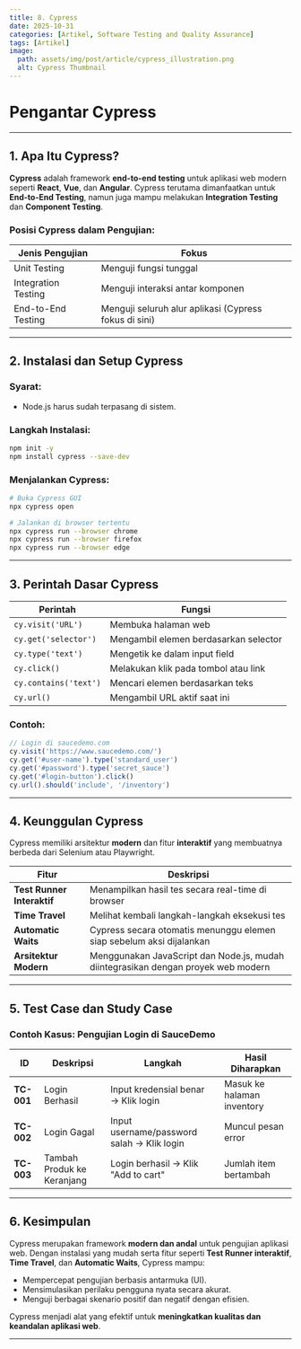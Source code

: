 ```yaml
---
title: 8. Cypress
date: 2025-10-31
categories: [Artikel, Software Testing and Quality Assurance]
tags: [Artikel]
image:
  path: assets/img/post/article/cypress_illustration.png
  alt: Cypress Thumbnail
---
```


# Pengantar Cypress
---

## 1. Apa Itu Cypress?

**Cypress** adalah framework **end-to-end testing** untuk aplikasi web modern seperti **React**, **Vue**, dan **Angular**.
Cypress terutama dimanfaatkan untuk **End-to-End Testing**, namun juga mampu melakukan **Integration Testing** dan **Component Testing**.

### Posisi Cypress dalam Pengujian:

| Jenis Pengujian     | Fokus                                                 |
| ------------------- | ----------------------------------------------------- |
| Unit Testing        | Menguji fungsi tunggal                                |
| Integration Testing | Menguji interaksi antar komponen                      |
| End-to-End Testing  | Menguji seluruh alur aplikasi (Cypress fokus di sini) |

---

## 2. Instalasi dan Setup Cypress

### Syarat:

* Node.js harus sudah terpasang di sistem.

### Langkah Instalasi:

```bash
npm init -y
npm install cypress --save-dev
```

### Menjalankan Cypress:

```bash
# Buka Cypress GUI
npx cypress open

# Jalankan di browser tertentu
npx cypress run --browser chrome
npx cypress run --browser firefox
npx cypress run --browser edge
```

---

## 3. Perintah Dasar Cypress

| Perintah              | Fungsi                                |
| --------------------- | ------------------------------------- |
| `cy.visit('URL')`     | Membuka halaman web                   |
| `cy.get('selector')`  | Mengambil elemen berdasarkan selector |
| `cy.type('text')`     | Mengetik ke dalam input field         |
| `cy.click()`          | Melakukan klik pada tombol atau link  |
| `cy.contains('text')` | Mencari elemen berdasarkan teks       |
| `cy.url()`            | Mengambil URL aktif saat ini          |

### Contoh:

```javascript
// Login di saucedemo.com
cy.visit('https://www.saucedemo.com/')
cy.get('#user-name').type('standard_user')
cy.get('#password').type('secret_sauce')
cy.get('#login-button').click()
cy.url().should('include', '/inventory')
```

---

## 4. Keunggulan Cypress

Cypress memiliki arsitektur **modern** dan fitur **interaktif** yang membuatnya berbeda dari Selenium atau Playwright.

| Fitur                      | Deskripsi                                                                         |
| -------------------------- | --------------------------------------------------------------------------------- |
| **Test Runner Interaktif** | Menampilkan hasil tes secara real-time di browser                                 |
| **Time Travel**            | Melihat kembali langkah-langkah eksekusi tes                                      |
| **Automatic Waits**        | Cypress secara otomatis menunggu elemen siap sebelum aksi dijalankan              |
| **Arsitektur Modern**      | Menggunakan JavaScript dan Node.js, mudah diintegrasikan dengan proyek web modern |

---

## 5. Test Case dan Study Case

### Contoh Kasus: Pengujian Login di SauceDemo

| ID         | Deskripsi                  | Langkah                                    | Hasil Diharapkan           |
| ---------- | -------------------------- | ------------------------------------------ | -------------------------- |
| **TC-001** | Login Berhasil             | Input kredensial benar → Klik login        | Masuk ke halaman inventory |
| **TC-002** | Login Gagal                | Input username/password salah → Klik login | Muncul pesan error         |
| **TC-003** | Tambah Produk ke Keranjang | Login berhasil → Klik "Add to cart"        | Jumlah item bertambah      |

---

## 6. Kesimpulan

Cypress merupakan framework **modern dan andal** untuk pengujian aplikasi web.
Dengan instalasi yang mudah serta fitur seperti **Test Runner interaktif**, **Time Travel**, dan **Automatic Waits**, Cypress mampu:

* Mempercepat pengujian berbasis antarmuka (UI).
* Mensimulasikan perilaku pengguna nyata secara akurat.
* Menguji berbagai skenario positif dan negatif dengan efisien.

Cypress menjadi alat yang efektif untuk **meningkatkan kualitas dan keandalan aplikasi web**.

---